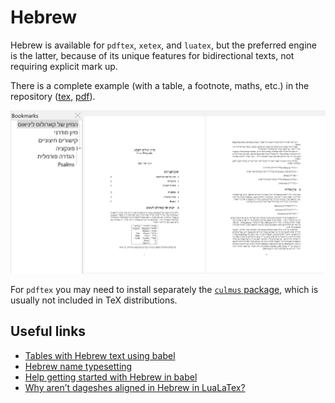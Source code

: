 # Hebrew

Hebrew is available for `pdftex`, `xetex`, and `luatex`, but the
preferred engine is the latter, because of its unique features for
bidirectional texts, not requiring explicit mark up.

There is a complete example (with a table, a footnote, maths, etc.) in the repository
([tex](https://github.com/latex3/babel/blob/main/samples/lua-hebrew.tex), 
[pdf](https://github.com/latex3/babel/blob/main/samples/lua-hebrew.pdf)).

![](../media/lua-hebrew.jpg)

For `pdftex` you may need to install separately the [`culmus`
package](https://www.guyrutenberg.com/culmus-latex/), which is usually
not included in TeX distributions.

## Useful links

* [Tables with Hebrew text using
  babel](https://tex.stackexchange.com/questions/558939/tables-with-hebrew-text-using-babel)
* [Hebrew name
  typesetting](https://tex.stackexchange.com/a/581010/5735)
* [Help getting started with Hebrew in babel](https://tex.stackexchange.com/questions/138992/help-getting-started-with-hebrew-in-babel/611604#611604)
* [Why aren’t dageshes aligned in Hebrew in LuaLaTex?](https://tex.stackexchange.com/questions/605202/why-arent-dageshes-aligned-in-hebrew-in-lualatex)

